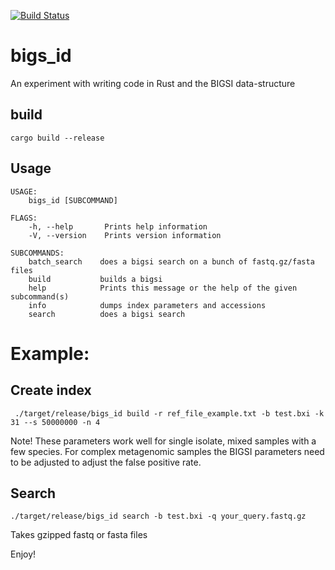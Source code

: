 [![Build Status](https://travis-ci.org/hcdenbakker/bigs_id.svg?branch=master)](https://travis-ci.org/hcdenbakker/bigs_id)

# bigs_id

An experiment with writing code in Rust and the BIGSI data-structure 

## build

```cargo build --release```

## Usage
```
USAGE:
    bigs_id [SUBCOMMAND]

FLAGS:
    -h, --help       Prints help information
    -V, --version    Prints version information

SUBCOMMANDS:
    batch_search    does a bigsi search on a bunch of fastq.gz/fasta files
    build           builds a bigsi
    help            Prints this message or the help of the given subcommand(s)
    info            dumps index parameters and accessions
    search          does a bigsi search
```

# Example:

## Create index

``` ./target/release/bigs_id build -r ref_file_example.txt -b test.bxi -k 31 --s 50000000 -n 4```

Note! These parameters work well for single isolate, mixed samples with a few species. For complex metagenomic samples the BIGSI parameters need to be adjusted to adjust the false positive rate.

## Search

``` ./target/release/bigs_id search -b test.bxi -q your_query.fastq.gz ```

Takes gzipped fastq or fasta files

Enjoy!
